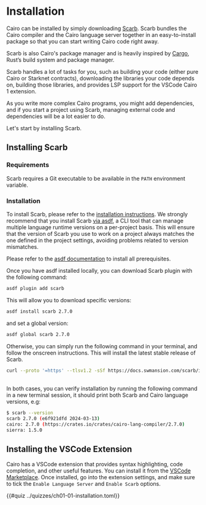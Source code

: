 # Installation

Cairo can be installed by simply downloading [Scarb][scarb doc]. Scarb bundles the Cairo compiler and the Cairo language server together in an easy-to-install package so that you can start writing Cairo code right away.

Scarb is also Cairo's package manager and is heavily inspired by [Cargo][cargo doc], Rust’s build system and package manager.

Scarb handles a lot of tasks for you, such as building your code (either pure Cairo or Starknet contracts), downloading the libraries your code depends on, building those libraries, and provides LSP support for the VSCode Cairo 1 extension.

As you write more complex Cairo programs, you might add dependencies, and if you start a project using Scarb, managing external code and dependencies will be a lot easier to do.

Let's start by installing Scarb.

[scarb doc]: https://docs.swmansion.com/scarb/docs
[cargo doc]: https://doc.rust-lang.org/cargo/

## Installing Scarb

### Requirements

Scarb requires a Git executable to be available in the `PATH` environment variable.

### Installation

To install Scarb, please refer to the [installation instructions][scarb download]. We strongly recommend that you install
Scarb [via asdf][scarb asdf], a CLI tool that can manage multiple language runtime versions on a per-project basis.
This will ensure that the version of Scarb you use to work on a project always matches the one defined in the project settings, avoiding problems related to version mismatches.

Please refer to the [asdf documentation][asdf doc] to install all prerequisites.

Once you have asdf installed locally, you can download Scarb plugin with the following command:

```bash
asdf plugin add scarb
```

This will allow you to download specific versions:

```bash
asdf install scarb 2.7.0
```

and set a global version:

```bash
asdf global scarb 2.7.0
```

Otherwise, you can simply run the following command in your terminal, and follow the onscreen instructions. This will install the latest stable release of Scarb.

```bash
curl --proto '=https' --tlsv1.2 -sSf https://docs.swmansion.com/scarb/install.sh | sh
```

<br>
In both cases, you can verify installation by running the following command in a new terminal session, it should print both Scarb and Cairo language versions, e.g:

```bash
$ scarb --version
scarb 2.7.0 (e6f921dfd 2024-03-13)
cairo: 2.7.0 (https://crates.io/crates/cairo-lang-compiler/2.7.0)
sierra: 1.5.0
```

[scarb download]: https://docs.swmansion.com/scarb/download
[scarb asdf]: https://docs.swmansion.com/scarb/download.html#install-via-asdf
[asdf doc]: https://asdf-vm.com/guide/getting-started.html

## Installing the VSCode Extension

Cairo has a VSCode extension that provides syntax highlighting, code completion, and other useful features. You can install it from the [VSCode Marketplace][vsc extension].
Once installed, go into the extension settings, and make sure to tick the `Enable Language Server` and `Enable Scarb` options.

[vsc extension]: https://marketplace.visualstudio.com/items?itemName=starkware.cairo1

{{#quiz ../quizzes/ch01-01-installation.toml}}
